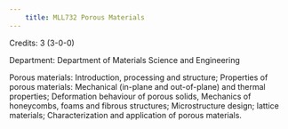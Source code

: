 ```yaml
---
    title: MLL732 Porous Materials
---
```

Credits: 3 (3-0-0)

Department: Department of Materials Science and Engineering

Porous materials: Introduction, processing and structure; Properties of porous materials: Mechanical (in-plane and out-of-plane) and thermal properties; Deformation behaviour of porous solids, Mechanics of honeycombs, foams and fibrous structures; Microstructure design; lattice materials; Characterization and application of porous materials.